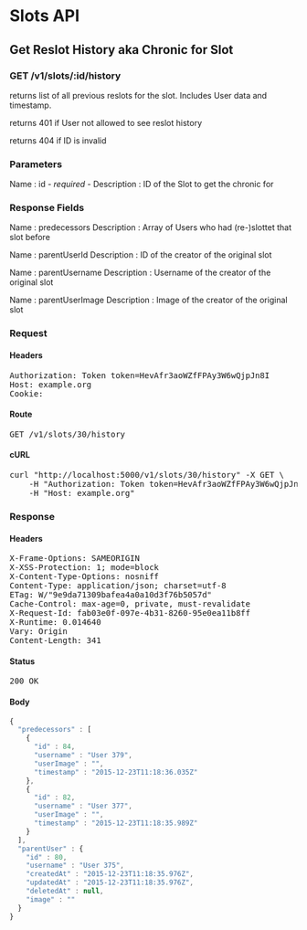 # Slots API

## Get Reslot History aka Chronic for Slot

### GET /v1/slots/:id/history

returns list of all previous reslots for the slot. Includes User data and timestamp.

returns 401 if User not allowed to see reslot history

returns 404 if ID is invalid

### Parameters

Name : id *- required -*
Description : ID of the Slot to get the chronic for


### Response Fields

Name : predecessors
Description : Array of Users who had (re-)slottet that slot before

Name : parentUserId
Description : ID of the creator of the original slot

Name : parentUsername
Description : Username of the creator of the original slot

Name : parentUserImage
Description : Image of the creator of the original slot

### Request

#### Headers

<pre>Authorization: Token token=HevAfr3aoWZfFPAy3W6wQjpJn8I
Host: example.org
Cookie: </pre>

#### Route

<pre>GET /v1/slots/30/history</pre>

#### cURL

<pre class="request">curl &quot;http://localhost:5000/v1/slots/30/history&quot; -X GET \
	-H &quot;Authorization: Token token=HevAfr3aoWZfFPAy3W6wQjpJn8I&quot; \
	-H &quot;Host: example.org&quot;</pre>

### Response

#### Headers

<pre>X-Frame-Options: SAMEORIGIN
X-XSS-Protection: 1; mode=block
X-Content-Type-Options: nosniff
Content-Type: application/json; charset=utf-8
ETag: W/&quot;9e9da71309bafea4a0a10d3f76b5057d&quot;
Cache-Control: max-age=0, private, must-revalidate
X-Request-Id: fab03e0f-097e-4b31-8260-95e0ea11b8ff
X-Runtime: 0.014640
Vary: Origin
Content-Length: 341</pre>

#### Status

<pre>200 OK</pre>

#### Body

```javascript
{
  "predecessors" : [
    {
      "id" : 84,
      "username" : "User 379",
      "userImage" : "",
      "timestamp" : "2015-12-23T11:18:36.035Z"
    },
    {
      "id" : 82,
      "username" : "User 377",
      "userImage" : "",
      "timestamp" : "2015-12-23T11:18:35.989Z"
    }
  ],
  "parentUser" : {
    "id" : 80,
    "username" : "User 375",
    "createdAt" : "2015-12-23T11:18:35.976Z",
    "updatedAt" : "2015-12-23T11:18:35.976Z",
    "deletedAt" : null,
    "image" : ""
  }
}
```
